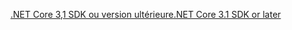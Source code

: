 [<span data-ttu-id="c9bc2-101">.NET Core 3,1 SDK ou version ultérieure</span><span class="sxs-lookup"><span data-stu-id="c9bc2-101">.NET Core 3.1 SDK or later</span></span>](https://dotnet.microsoft.com/download/dotnet-core/3.1)
